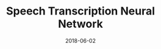 ---
layout: post
size: 4
group: data
title:  Speech Transcription Neural Network
summary: Neural network for speech transcription to function as part of an end-to-end automatic speech recognition (ASR) pipeline
text: A deep neural netwrok for speech transcription to function as part of an end-to-end automatic speech recognition (ASR) pipeline. Developed for my final capstone project for the Artificial Intelligence Nanodegree, I analyzed and experimented with various models exploring different layers and configurations like RNNs (GRU, LSTM), Bidirectional RNNs, CNN + RNNs, RNN + Time Distributed Dense, Dropout, Batch Normalization, etc. 
role: Artificial Intelligence and Machine Learning
project-url: https://github.com/akshatamohanty/udacity-ai-nanodegree/blob/master/project-07-vui-capstone/vui_notebook.ipynb
date:   2018-06-02
categories: post
type: project
image: ./images/vuicapstone.jpg
tags: 
- speech-recognition
- keras
---